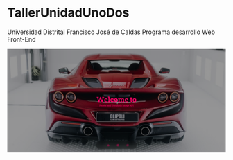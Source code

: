 # TallerUnidadUnoDos
Universidad Distrital Francisco José de Caldas  Programa desarrollo Web Front-End

<img src="https://github.com/JDQN/TallerUnidadUnoDos/blob/main/img.png?raw=true">
